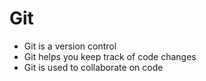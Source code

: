 # **Git**
  - Git is a version control
  - Git helps you keep track of code changes
  - Git is used to collaborate on code
